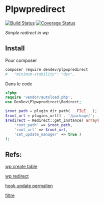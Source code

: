# Plpwpredirect

[![Build Status](https://travis-ci.org/dendevs/plpredirect.svg?branch=master)](https://travis-ci.org/dendevs/plpredirect)
[![Coverage Status](https://coveralls.io/repos/dendevs/plpredirect/badge.svg?branch=master&service=github)](https://coveralls.io/github/dendevs/plpredirect?branch=master)

*Simple redirect in wp*

## Install

Pour composer

```bash
composer require dendev/plpwpredirect
#   "minimum-stability": "dev",
```

Dans le code

```php
<?php
require 'vendor/autoload.php';
use DenDev\Plpwpredirect\Redirect;

$root_path = plugin_dir_path( __FILE__ );
$root_url = plugins_url() . '/package/';
$redirect = Redirect::get_instance( array(
	'root_path' => $root_path,
	'root_url' => $root_url,
	'set_update_manager' => true ) 
);
```

## Refs:

[wp create table](https://codex.wordpress.org/Creating_Tables_with_Plugins)

[wp redirect](https://codex.wordpress.org/Function_Reference/wp_redirect)

[hook update permalien](https://codex.wordpress.org/Plugin_API/Filter_Reference/wp_insert_post_data)

[filtre](http://wordpress.stackexchange.com/questions/128825/hook-for-post-permalink-update )
